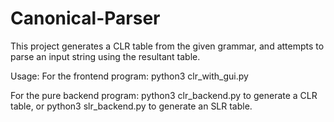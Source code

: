 # Canonical-Parser

This project generates a CLR table from the given grammar, and attempts to parse an input string using the resultant table.

Usage:
For the frontend program: python3 clr_with_gui.py

For the pure backend program: python3 clr_backend.py to generate a CLR table, or python3 slr_backend.py to generate an SLR table.
